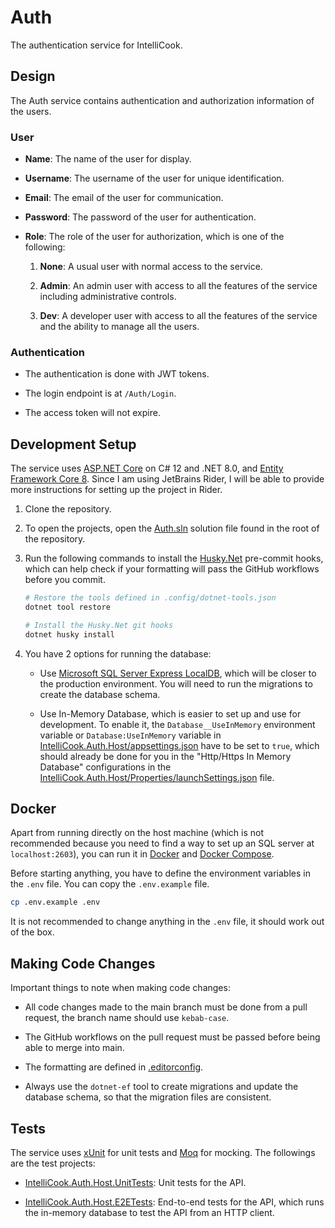 # Auth

The authentication service for IntelliCook.

## Design

The Auth service contains authentication and authorization information of the users.

### User

- **Name**: The name of the user for display.

- **Username**: The username of the user for unique identification.

- **Email**: The email of the user for communication.

- **Password**: The password of the user for authentication.

- **Role**: The role of the user for authorization, which is one of the following:

    1. **None**: A usual user with normal access to the service.
  
    2. **Admin**: An admin user with access to all the features of the service including administrative controls.
  
    3. **Dev**: A developer user with access to all the features of the service and the ability to manage all the users.

### Authentication

- The authentication is done with JWT tokens.

- The login endpoint is at `/Auth/Login`.

- The access token will not expire.

## Development Setup

The service uses [ASP.NET Core](https://dotnet.microsoft.com/en-us/apps/aspnet) on C# 12 and .NET 8.0, and [Entity Framework Core 8](https://www.nuget.org/packages/Microsoft.EntityFrameworkCore). Since I am using JetBrains Rider, I will be able to provide more instructions for setting up the project in Rider.

1. Clone the repository.

2. To open the projects, open the [Auth.sln](Auth.sln) solution file found in the root of the repository.

3. Run the following commands to install the [Husky.Net](https://alirezanet.github.io/Husky.Net/) pre-commit hooks, which can help check if your formatting will pass the GitHub workflows before you commit.

   ```bash
   # Restore the tools defined in .config/dotnet-tools.json
   dotnet tool restore
   
   # Install the Husky.Net git hooks
   dotnet husky install
   ```

4. You have 2 options for running the database:

    - Use [Microsoft SQL Server Express LocalDB](https://learn.microsoft.com/en-us/sql/database-engine/configure-windows/sql-server-express-localdb), which will be closer to the production environment. You will need to run the migrations to create the database schema.

    - Use In-Memory Database, which is easier to set up and use for development. To enable it, the `Database__UseInMemory` environment variable or `Database:UseInMemory` variable in [IntelliCook.Auth.Host/appsettings.json](IntelliCook.Auth.Host/appsettings.json) have to be set to `true`, which should already be done for you in the "Http/Https In Memory Database" configurations in the [IntelliCook.Auth.Host/Properties/launchSettings.json](IntelliCook.Auth.Host/Properties/launchSettings.json) file.

## Docker

Apart from running directly on the host machine (which is not recommended because you need to find a way to set up an SQL server at `localhost:2603`), you can run it in [Docker](https://www.docker.com) and [Docker Compose](https://docs.docker.com/compose).

Before starting anything, you have to define the environment variables in the `.env` file. You can copy the `.env.example` file.
```bash
cp .env.example .env
```

It is not recommended to change anything in the `.env` file, it should work out of the box.

## Making Code Changes

Important things to note when making code changes:

- All code changes made to the main branch must be done from a pull request, the branch name should use `kebab-case`.

- The GitHub workflows on the pull request must be passed before being able to merge into main.

- The formatting are defined in [.editorconfig](./.editorconfig).

- Always use the `dotnet-ef` tool to create migrations and update the database schema, so that the migration files are consistent.

## Tests

The service uses [xUnit](https://xunit.net/) for unit tests and [Moq](https://github.com/devlooped/moq) for mocking. The followings are the test projects:

- [IntelliCook.Auth.Host.UnitTests](IntelliCook.Auth.Host.UnitTests): Unit tests for the API.

- [IntelliCook.Auth.Host.E2ETests](IntelliCook.Auth.Host.E2ETests): End-to-end tests for the API, which runs the in-memory database to test the API from an HTTP client.
